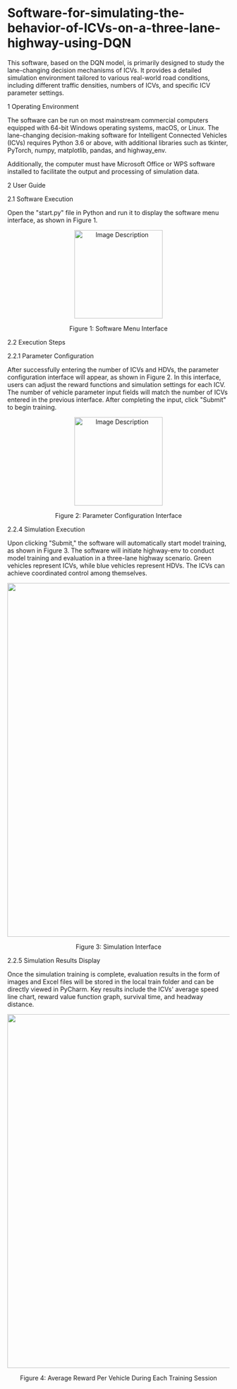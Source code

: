 # Software-for-simulating-the-behavior-of-ICVs-on-a-three-lane-highway-using-DQN
This software, based on the DQN model, is primarily designed to study the lane-changing decision mechanisms of ICVs. It provides a detailed simulation environment tailored to various real-world road conditions, including different traffic densities, numbers of ICVs, and specific ICV parameter settings.

1 Operating Environment

The software can be run on most mainstream commercial computers equipped with 64-bit Windows operating systems, macOS, or Linux. The lane-changing decision-making software for Intelligent Connected Vehicles (ICVs) requires Python 3.6 or above, with additional libraries such as tkinter, PyTorch, numpy, matplotlib, pandas, and highway_env.

Additionally, the computer must have Microsoft Office or WPS software installed to facilitate the output and processing of simulation data.

2 User Guide

2.1 Software Execution

Open the "start.py" file in Python and run it to display the software menu interface, as shown in Figure 1.

<div align="center">
  <img src="https://github.com/user-attachments/assets/cad4bfdd-f918-49e2-9a8f-21989ff8b8cb" alt="Image Description" width="200">
</div>
<p align="center">
  Figure 1: Software Menu Interface
</p>

2.2 Execution Steps

2.2.1 Parameter Configuration

After successfully entering the number of ICVs and HDVs, the parameter configuration interface will appear, as shown in Figure 2. In this interface, users can adjust the reward functions and simulation settings for each ICV. The number of vehicle parameter input fields will match the number of ICVs entered in the previous interface. After completing the input, click "Submit" to begin training.

<div align="center">
  <img src="https://github.com/user-attachments/assets/29c60ee3-315e-4231-82ab-c746078b115e" alt="Image Description" width="200">
</div>

<p align="center">
  Figure 2: Parameter Configuration Interface
</p>

2.2.4 Simulation Execution

Upon clicking "Submit," the software will automatically start model training, as shown in Figure 3. The software will initiate highway-env to conduct model training and evaluation in a three-lane highway scenario. Green vehicles represent ICVs, while blue vehicles represent HDVs. The ICVs can achieve coordinated control among themselves.

<div align="center">
  <img src="https://github.com/user-attachments/assets/a7d1a872-6feb-4445-8fe7-e437b37b3f66" width="800">
</div>

<p align="center">
  Figure 3: Simulation Interface
</p>

2.2.5 Simulation Results Display

Once the simulation training is complete, evaluation results in the form of images and Excel files will be stored in the local train folder and can be directly viewed in PyCharm. Key results include the ICVs' average speed line chart, reward value function graph, survival time, and headway distance.

<div align="center">
  <img src="https://github.com/user-attachments/assets/ffb532a4-c9e2-4415-ad32-1d252864b2e0" width="800">
</div>

<p align="center">
  Figure 4: Average Reward Per Vehicle During Each Training Session
</p>
